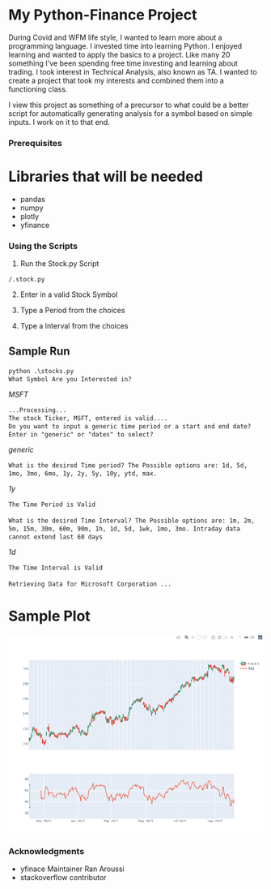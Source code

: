 # My Python-Finance Project

During Covid and WFM life style, I wanted to learn more about a programming language. I invested time into learning Python. I enjoyed learning and wanted to apply the basics to a project. Like many 20 something I've been spending free time investing and learning about trading. I took interest in Technical Analysis, also known as TA. I wanted to create a project that took my interests and combined them into a functioning class.

I view this project as something of a precursor to what could be a better script for automatically generating analysis for a symbol based on simple inputs. I work on it to that end. 


### Prerequisites

# Libraries that will be needed

- pandas 
- numpy
- plotly
- yfinance


### Using the Scripts

1. Run the Stock.py Script

```
/.stock.py
```

2. Enter in a valid Stock Symbol

3. Type a Period from the choices

4. Type a Interval from the choices


## Sample Run

```
python .\stocks.py
What Symbol Are you Interested in? 
```

*MSFT*

```
...Processing...
The stock Ticker, MSFT, entered is valid....
Do you want to input a generic time period or a start and end date? Enter in "generic" or "dates" to select?
```
*generic*

```
What is the desired Time period? The Possible options are: 1d, 5d, 1mo, 3mo, 6mo, 1y, 2y, 5y, 10y, ytd, max. 
```
*1y*
```
The Time Period is Valid 

What is the desired Time Interval? The Possible options are: 1m, 2m, 5m, 15m, 30m, 60m, 90m, 1h, 1d, 5d, 1wk, 1mo, 3mo. Intraday data cannot extend last 60 days
```
*1d*
```
The Time Interval is Valid 

Retrieving Data for Microsoft Corporation ...
```

# Sample Plot

![This is an image](https://github.com/sheehanm4/myFinanceProject/blob/dc9da5c0817f1ffc4a2f7529063af541ff7b6a95/sample.png)


### Acknowledgments

* yfinace Maintainer Ran Aroussi
* stackoverflow contributor 

